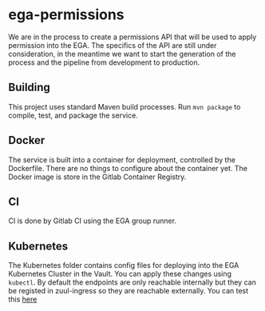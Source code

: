 # ega-permissions
We are in the process to create a permissions API that will be used to apply permission into the EGA. The specifics of the API are still under consideration, in the meantime we want to start the generation of the process and the pipeline from development to production.

## Building
This project uses standard Maven build processes. Run `mvn package` to compile, test, and package the service.

## Docker
The service is built into a container for deployment, controlled by the Dockerfile. There are no things to configure about the container yet. The Docker image is store in the Gitlab Container Registry. 

## CI
CI is done by Gitlab CI using the EGA group runner.

## Kubernetes
The Kubernetes folder contains config files for deploying into the EGA Kubernetes Cluster in the Vault. You can apply these changes using `kubectl`.  By default the endpoints are only reachable internally but they can be registed in zuul-ingress so they are reachable externally. You can test this [here](https://ega.ebi.ac.uk:8053/version)

